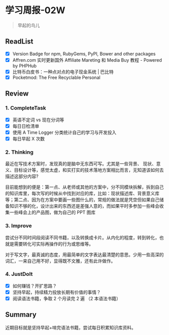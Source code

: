 # 学习周报-02W

> 早起的鸟儿

## ReadList

- [x] Version Badge for npm, RubyGems, PyPI, Bower and other packages
- [x] Affren.com 实时更新国外 Affiliate Mareting 和 Media Buy 教程 - Powered by PHPHub
- [x] 比特币白皮书：一种点对点的电子现金系统 | 巴比特
- [x] Pocketmod: The Free Recyclable Personal

## Review

### 1. CompleteTask

- [x] 英语不定词 vs 现在分词等
- [x] 每日日检清单
- [x] 使用 A Time Logger 分类统计自己的学习与开发投入
- [x] 每日早起 X 次数

### 2. Thinking

最近在写技术方案时，发现真的是脑中无东西可写。尤其是一些背景、 现状、意义、目标设计等，感觉太虚，和实打实的技术落地方案相比而言，无知道该如何去描述这部分内容?

目前能想到的便是：第一点、从老师或其他的方案中，分不同模块拆解，拆到自己的知识库里，每次写的时候从中找到对应的库，比如：现状描述库、背景意义库等；第二点、因为在方案中要画一些图什么的，常规的做法就是凭空但如果自己储备知识不够的化，设计出来的东西还是差强人意的，而如果平时多参加一些峰会收集一些峰会上的产品图，做为自己的 PPT 图库

### 3. Improve

尝试分不同时间段阅读不同书籍，以及转换成卡片。从内化的程度，转到转化，也就是需要转化可实际再操作的行为或思维等。

对于写文字，最真诚的态度，用最简单的文字表达最清楚的意思。少用一些高深的词汇，一来自己用不好，显得既不文雅，还有此许做作。

### 4. JustDoIt

- [x] 如何赚钱？开扩思路？
- [x] 坚持早起，持续精力投放长期有价值的事情？
- [x] 阅读语法书籍，争取 2 个月读完 2 遍 （2 本语法书籍）

## Summary

近期目标就是坚持早起+啃完语法书籍，尝试每日积累知识库资料。
